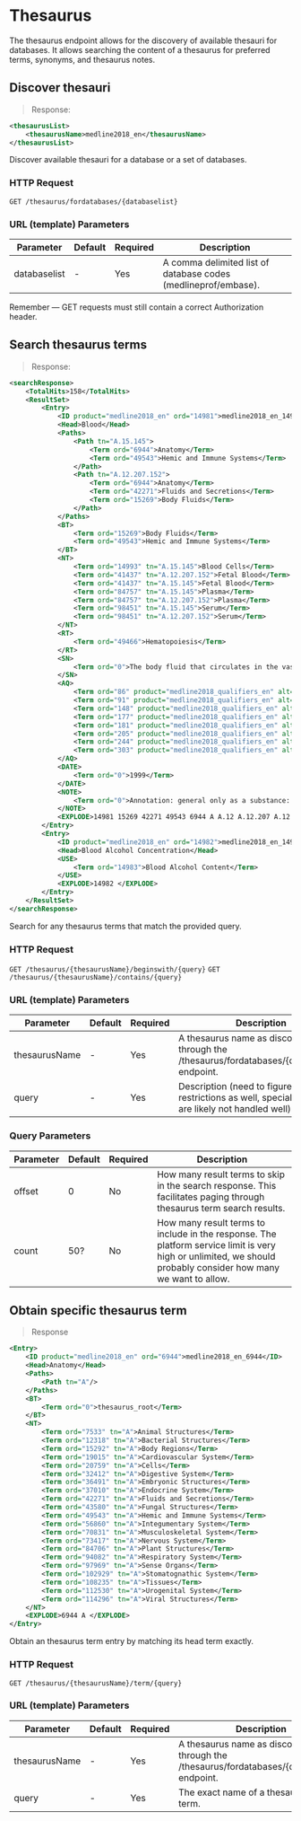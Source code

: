 # Thesaurus

The thesaurus endpoint allows for the discovery of available thesauri for databases.  It allows searching the content of a thesaurus for preferred terms, synonyms, and thesaurus notes.

## Discover thesauri

> Response:

```xml
<thesaurusList>
    <thesaurusName>medline2018_en</thesaurusName>
</thesaurusList>
```

Discover available thesauri for a database or a set of databases.

### HTTP Request

`GET /thesaurus/fordatabases/{databaselist}`

### URL (template) Parameters

Parameter | Default | Required | Description
--------- | ------- | -------- | -----------
databaselist | - | Yes | A comma delimited list of database codes (medlineprof/embase).

<aside class="success">
Remember — GET requests must still contain a correct Authorization header.
</aside>

## Search thesaurus terms

> Response:

```xml
<searchResponse>
    <TotalHits>158</TotalHits>
    <ResultSet>
        <Entry>
            <ID product="medline2018_en" ord="14981">medline2018_en_14981</ID>
            <Head>Blood</Head>
            <Paths>
                <Path tn="A.15.145">
                    <Term ord="6944">Anatomy</Term>
                    <Term ord="49543">Hemic and Immune Systems</Term>
                </Path>
                <Path tn="A.12.207.152">
                    <Term ord="6944">Anatomy</Term>
                    <Term ord="42271">Fluids and Secretions</Term>
                    <Term ord="15269">Body Fluids</Term>
                </Path>
            </Paths>
            <BT>
                <Term ord="15269">Body Fluids</Term>
                <Term ord="49543">Hemic and Immune Systems</Term>
            </BT>
            <NT>
                <Term ord="14993" tn="A.15.145">Blood Cells</Term>
                <Term ord="41437" tn="A.12.207.152">Fetal Blood</Term>
                <Term ord="41437" tn="A.15.145">Fetal Blood</Term>
                <Term ord="84757" tn="A.15.145">Plasma</Term>
                <Term ord="84757" tn="A.12.207.152">Plasma</Term>
                <Term ord="98451" tn="A.15.145">Serum</Term>
                <Term ord="98451" tn="A.12.207.152">Serum</Term>
            </NT>
            <RT>
                <Term ord="49466">Hematopoiesis</Term>
            </RT>
            <SN>
                <Term ord="0">The body fluid that circulates in the vascular system (BLOOD VESSELS). Whole blood includes PLASMA and BLOOD CELLS.</Term>
            </SN>
            <AQ>
                <Term ord="86" product="medline2018_qualifiers_en" alt="DG">diagnostic imaging</Term>
                <Term ord="91" product="medline2018_qualifiers_en" alt="DE">drug effects</Term>
                <Term ord="148" product="medline2018_qualifiers_en" alt="IM">immunology</Term>
                <Term ord="177" product="medline2018_qualifiers_en" alt="ME">metabolism</Term>
                <Term ord="181" product="medline2018_qualifiers_en" alt="MI">microbiology</Term>
                <Term ord="205" product="medline2018_qualifiers_en" alt="PS">parasitology</Term>
                <Term ord="244" product="medline2018_qualifiers_en" alt="RE">radiation effects</Term>
                <Term ord="303" product="medline2018_qualifiers_en" alt="VI">virology</Term>
            </AQ>
            <DATE>
                <Term ord="0">1999</Term>
            </DATE>
            <NOTE>
                <Term ord="0">Annotation: general only as a substance: prefer / blood with higher animals, substances & diseases: Manual 19.7+, 19.8.10; not for hemodynamics: Manual 23.28, 23.29; reinfusion = BLOOD TRANSFUSION, AUTOLOGOUS; venous blood: coordinate BLOOD + VEINS or specific vein but do not index here for routine blood samples; arterial blood: coordinate BLOOD + ARTERIES or specific artery but only if the arterial aspect is significant; "blood picture" = probably BLOOD CELLS or BLOOD CELL COUNT; "blood clot": physiol clot or clotting = BLOOD COAGULATION, pathologic clot or clotting = THROMBOSIS or EMBOLISM</Term>
            </NOTE>
            <EXPLODE>14981 15269 42271 49543 6944 A A.12 A.12.207 A.12.207.152 A.15 A.15.145</EXPLODE>
        </Entry>
        <Entry>
            <ID product="medline2018_en" ord="14982">medline2018_en_14982</ID>
            <Head>Blood Alcohol Concentration</Head>
            <USE>
                <Term ord="14983">Blood Alcohol Content</Term>
            </USE>
            <EXPLODE>14982 </EXPLODE>
        </Entry>
    </ResultSet>
</searchResponse>
```

Search for any thesaurus terms that match the provided query.

### HTTP Request

`GET /thesaurus/{thesaurusName}/beginswith/{query}`
`GET /thesaurus/{thesaurusName}/contains/{query}`

### URL (template) Parameters

Parameter | Default | Required | Description
--------- | ------- | -------- | -----------
thesaurusName | - | Yes | A thesaurus name as discovered through the /thesaurus/fordatabases/{databaselist} endpoint.
query | - | Yes | Description (need to figure out restrictions as well, special characters are likely not handled well)

### Query Parameters

Parameter | Default | Required | Description
--------- | ------- | -------- | -----------
offset | 0 | No | How many result terms to skip in the search response. This facilitates paging through thesaurus term search results.
count | 50? | No | How many result terms to include in the response.  The platform service limit is very high or unlimited, we should probably consider how many we want to allow.

## Obtain specific thesaurus term

> Response

```xml
<Entry>
    <ID product="medline2018_en" ord="6944">medline2018_en_6944</ID>
    <Head>Anatomy</Head>
    <Paths>
        <Path tn="A"/>
    </Paths>
    <BT>
        <Term ord="0">thesaurus_root</Term>
    </BT>
    <NT>
        <Term ord="7533" tn="A">Animal Structures</Term>
        <Term ord="12318" tn="A">Bacterial Structures</Term>
        <Term ord="15292" tn="A">Body Regions</Term>
        <Term ord="19015" tn="A">Cardiovascular System</Term>
        <Term ord="20759" tn="A">Cells</Term>
        <Term ord="32412" tn="A">Digestive System</Term>
        <Term ord="36491" tn="A">Embryonic Structures</Term>
        <Term ord="37010" tn="A">Endocrine System</Term>
        <Term ord="42271" tn="A">Fluids and Secretions</Term>
        <Term ord="43580" tn="A">Fungal Structures</Term>
        <Term ord="49543" tn="A">Hemic and Immune Systems</Term>
        <Term ord="56860" tn="A">Integumentary System</Term>
        <Term ord="70831" tn="A">Musculoskeletal System</Term>
        <Term ord="73417" tn="A">Nervous System</Term>
        <Term ord="84706" tn="A">Plant Structures</Term>
        <Term ord="94082" tn="A">Respiratory System</Term>
        <Term ord="97969" tn="A">Sense Organs</Term>
        <Term ord="102929" tn="A">Stomatognathic System</Term>
        <Term ord="108235" tn="A">Tissues</Term>
        <Term ord="112530" tn="A">Urogenital System</Term>
        <Term ord="114296" tn="A">Viral Structures</Term>
    </NT>
    <EXPLODE>6944 A </EXPLODE>
</Entry>
```

Obtain an thesaurus term entry by matching its head term exactly.

### HTTP Request

`GET /thesaurus/{thesaurusName}/term/{query}`

### URL (template) Parameters

Parameter | Default | Required | Description
--------- | ------- | -------- | -----------
thesaurusName | - | Yes | A thesaurus name as discovered through the /thesaurus/fordatabases/{databaselist} endpoint.
query | - | Yes | The exact name of a thesaurus head term.
